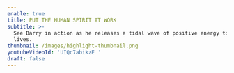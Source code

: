 ```yaml
---
enable: true
title: PUT THE HUMAN SPIRIT AT WORK
subtitle: >-
  See Barry in action as he releases a tidal wave of positive energy to light up
  lives.
thumbnail: /images/highlight-thumbnail.png
youtubeVideoId: 'UIQc7abikzE '
draft: false
---
```

